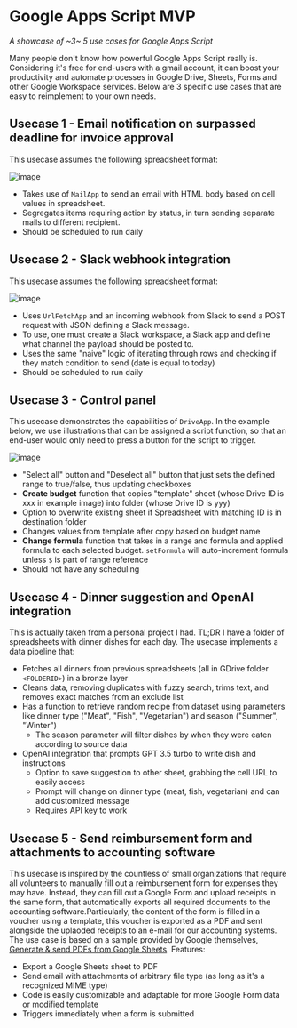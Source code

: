 # Google Apps Script MVP
*A showcase of ~3~ 5 use cases for Google Apps Script*

Many people don't know how powerful Google Apps Script really is. Considering it's free for end-users with a gmail account, it can boost your productivity and automate processes in Google Drive, Sheets, Forms and other Google Workspace services. Below are 3 specific use cases that are easy to reimplement to your own needs.


## Usecase 1 - Email notification on surpassed deadline for invoice approval

This usecase assumes the following spreadsheet format:

![image](https://github.com/frederni/google-apps-script-mvp/assets/23258333/a1a96b08-8c9f-45d9-9fad-77812136cdba)

- Takes use of `MailApp` to send an email with HTML body based on cell values in spreadsheet.
- Segregates items requiring action by status, in turn sending separate mails to different recipient.
- Should be scheduled to run daily

## Usecase 2 - Slack webhook integration

This usecase assumes the following spreadsheet format:

![image](https://github.com/frederni/google-apps-script-mvp/assets/23258333/dd5dad08-9a62-4cc8-b69d-18d9cf619753)

- Uses `UrlFetchApp` and an incoming webhook from Slack to send a POST request with JSON defining a Slack message.
- To use, one must create a Slack workspace, a Slack app and define what channel the payload should be posted to.
- Uses the same "naive" logic of iterating through rows and checking if they match condition to send (date is equal to today)
- Should be scheduled to run daily

## Usecase 3 - Control panel

This usecase demonstrates the capabilities of `DriveApp`. In the example below, we use illustrations that can be assigned a script function, so that an end-user would only need to press a button for the script to trigger.

![image](https://github.com/frederni/google-apps-script-mvp/assets/23258333/ee9f2318-6a78-43bb-9b0c-e44729d86fef)

- "Select all" button and "Deselect all" button that just sets the defined range to true/false, thus updating checkboxes
- **Create budget** function that copies "template" sheet (whose Drive ID is xxx in example image) into folder (whose Drive ID is yyy)
- Option to overwrite existing sheet if Spreadsheet with matching ID is in destination folder
- Changes values from template after copy based on budget name
- **Change formula** function that takes in a range and formula and applied formula to each selected budget. `setFormula` will auto-increment formula unless `$` is part of range reference
- Should not have any scheduling

## Usecase 4 - Dinner suggestion and OpenAI integration

This is actually taken from a personal project I had. TL;DR I have a folder of spreadsheets with dinner dishes for each day. The usecase implements a data pipeline that:

- Fetches all dinners from previous spreadsheets (all in GDrive folder `<FOLDERID>`) in a bronze layer
- Cleans data, removing duplicates with fuzzy search, trims text, and removes exact matches from an exclude list
- Has a function to retrieve random recipe from dataset using parameters like dinner type ("Meat", "Fish", "Vegetarian") and season ("Summer", "Winter")
    - The season parameter will filter dishes by when they were eaten according to source data
- OpenAI integration that prompts GPT 3.5 turbo to write dish and instructions
    - Option to save suggestion to other sheet, grabbing the cell URL to easily access
    - Prompt will change on dinner type (meat, fish, vegetarian) and can add customized message
    - Requires API key to work
 
## Usecase 5 - Send reimbursement form and attachments to accounting software

This usecase is inspired by the countless of small organizations that require all volunteers to manually fill out a reimbursement form for expenses they may have. Instead, they can fill out a Google Form and upload receipts in the same form, that automatically exports all required documents to the accounting software.Particularly, the content of the form is filled in a voucher using a template, this voucher is exported as a PDF and sent alongside the uplaoded receipts to an e-mail for our accounting systems. The use case is based on a sample provided by Google themselves, [Generate & send PDFs from Google Sheets](https://developers.google.com/apps-script/samples/automations/generate-pdfs). Features:

- Export a Google Sheets sheet to PDF
- Send email with attachments of arbitrary file type (as long as it's a recognized MIME type)
- Code is easily customizable and adaptable for more Google Form data or modified template
- Triggers immediately when a form is submitted
